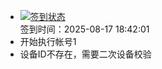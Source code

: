 - [![签到状态](https://github.com/p7wm/Cloud189-Actions/actions/workflows/main.yml/badge.svg?branch=main)](https://github.com/p7wm/Cloud189-Actions/actions/workflows/main.yml) <br> 签到时间：2025-08-17 18:42:01
- 开始执行帐号1
- 设备ID不存在，需要二次设备校验
